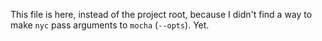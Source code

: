 This file is here, instead of the project root, because I didn't find a way to make `nyc` pass arguments to `mocha` (`--opts`). Yet.
